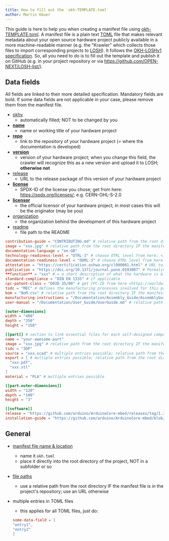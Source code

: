 ```yaml
---
title: How to fill out the `okh-TEMPLATE.toml`
author: Martin Häuer
---
```


<!--
SPDX-FileCopyrightText: 2021 - 2022 Martin Häuer <martin.haeuer@ose-germany.de>
SPDX-FileCopyrightText: 2022 - 2025 Robin Vobruba <hoijui.quaero@gmail.com>

SPDX-License-Identifier: GPL-3.0-or-later
-->

This guide is here to help you when creating a manifest file
using [okh-TEMPLATE.toml](okh-TEMPLATE.toml).
A manifest file is a plain text [TOML](https://toml.io/en/) file
that makes relevant metadata about your open source hardware project publicly available
in a more machine-readable manner
(e.g. the "Krawler" which collects those files
to import corresponding projects to [LOSH](https://losh.opennext.eu)).
It follows the [OKH-LOSHv1 specification](TODO).
So, all you need to do is to fill out the template
and publish it on GitHub
(e.g. in your project repository
or via <https://github.com/OPEN-NEXT/LOSH-list/>).

## Data fields

All fields are linked to their more detailed specification.
Mandatory fields are bold.
If some data fields are not applicable in your case,
please remove them from the manifest file.

- [okhv](../../src/spec/okh.md#for-osh-modules-only)
  - automatically filled; NOT to be changed by you
- **[name](../../src/spec/okh.md#metadata-fields-for-osh-modules)**
  - name or working title of your hardware project
- **[repo](../../src/spec/okh.md#metadata-fields-for-osh-modules)**
  - link to the repository of your hardware project
    (= where the documentation is developed)
- **[version](../../src/spec/okh.md#metadata-fields-for-osh-modules)**
  - version of your hardware project;
    when you change this field,
    the crawler will recognize this as a new version
    and upload it to LOSH; **otherwise not**
- [release](../../src/spec/okh.md#metadata-fields-for-osh-modules)
  - URL to the release package of this version of your hardware project
- **[license](../../src/spec/okh.md#metadata-fields-for-osh-modules)**
  - SPDX-ID of the license you chose;
    get from here: <https://spdx.org/licenses/>; e.g. CERN-OHL-S-2.0
- **[licensor](../../src/spec/okh.md#metadata-fields-for-osh-modules)**
  - the official licensor of your hardware project;
    in most cases this will be the originator (may be you)
- [organization](../../src/spec/okh.md#metadata-fields-for-osh-modules)
  - the organization behind the development of this hardware project
- [readme](../../src/spec/okh.md#metadata-fields-for-osh-modules)
  - file path to the README

```toml
contribution-guide = "CONTRIBUTING.md" # relative path from the root directory IF the manifest file is _in_ the project's repository; use an URL otherwise
image = "xxx.jpg" # relative path from the root directory IF the manifest file is _in_ the project's repository; use an URL otherwise
documentation-language = "en-GB"
technology-readiness-level = "OTRL-3" # choose OTRL level from here: <../../src/spec/otrl.md#otrl>
documentation-readiness-level = "ODRL-3" # choose OTRL level from here: <../../src/spec/otrl.md#odrl>
attestation = "https://certification.oshwa.org/cl000001.html" # URL to a public proof that the module has been certified as open source hardware
publication = "https://doi.org/10.1371/journal.pone.0193087" # Permalink (e.g.) DOI to a _scientific_ (that is: peer reviewed) publication that _contains_ the design files
**function** = "xxx" # = a short description of what the hardware is & does / what problem it solves
standard-compliance = "DIN EN 1335" # if applicable
cpc-patent-class = "D03D 35/00" # get CPC-ID from here <https://worldwide.espacenet.com/classification>
tsdc = "MEC" # defines the manufacturing processes involved for this project; multiple entries possible; get from here: https://gitlab.com/OSEGermany/oh-tsdc/-/blob/master/oh-tsdc.ttl#L97
bom = "BoM.csv" # relative path from the root directory IF the manifest file is _in_ the project's repository; use an URL otherwise
manufacturing-instructions = "/Documentation/Assembly_Guide/AssemblyGuide.md" # relative path from the root directory IF the manifest file is _in_ the project's repository; use an URL otherwise
user-manual = "/Documentation/User_Guide/UserGuide.md" # relative path from the root directory IF the manifest file is _in_ the project's repository; use an URL otherwise

[outer-dimensions]
width = "400"
depth = "350"
height = "150"

[[part]] # section to link essential files for each self-designed component of this project
name = "your-awesome-part"
image = "xxx.jpg" # relative path from the root directory IF the manifest file is _in_ the project's repository; use an URL otherwise
tsdc = "3DP"
source = "xxx.scad" # multiple entries possible; relative path from the root directory IF the manifest file is _in_ the project's repository; use an URL otherwise
export = [ # multiple entries possible; relative path from the root directory IF the manifest file is _in_ the project's repository; use an URL otherwise
  "xxx.pdf",
  "xxx.stl"
]
material = "PLA" # multiple entries possible

[[part.outer-dimensions]]
width = "120"
depth = "100"
height = "3"

[[software]]
release = "https://github.com/arduino/ArduinoCore-mbed/releases/tag/1.3.2"
installation-guide = "https://github.com/arduino/ArduinoCore-mbed/blob/a2c06d768f5ebb6821ae6505b2032ee58f4ef70d/README.md"
```

## General

- [manifest file name & location](../../src/spec/okh.md#location--naming-convention)
  - name it `okh.toml`
  - place it directly into the root directory of the project,
    NOT in a subfolder or so
- [file paths](../../src/spec/okh.md#file-path-conventions)
  - use a relative path from the root directory
    IF the manifest file is _in_ the project's repository;
    use an URL otherwise
- multiple entries in TOML files
  - this applies for all TOML files, just do:

  ```toml
  some-data-field = [
  "entry1",
  "entry2"
  ]
  ```
